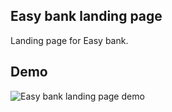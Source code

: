 ## Easy bank landing page

Landing page for Easy bank.

## Demo

![Easy bank landing page demo](https://github.com/khwilo/easybank-landing-page/blob/master/demo/easybank-landing-page-demo.gif)
